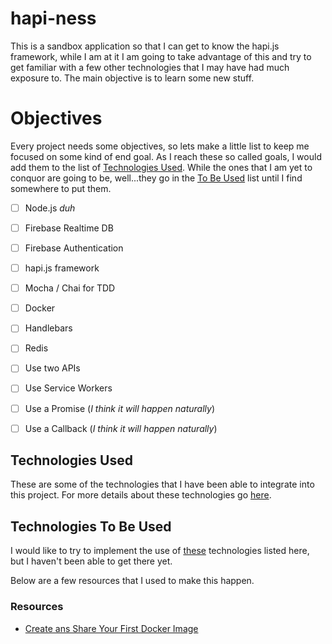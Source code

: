 # hapi-ness
This is a sandbox application so that I can get to know the hapi.js framework, while I am at it I am going to take advantage of this and try to get familiar with a few other technologies that I may have had much exposure to. The main objective is to learn some new stuff.

# Objectives
Every project needs some objectives, so lets make a little list to keep me focused on some kind of end goal. As I reach these so called goals, 
I would add them to the list of [Technologies Used](#technologies-used). 
While the ones that I am yet to conquor are going to be, well...they go in the [To Be Used](#technologies-to-be-used) list until I find somewhere to put them.

- [ ] Node.js *duh*
- [ ] Firebase Realtime DB
- [ ] Firebase Authentication
- [ ] hapi.js framework
- [ ] Mocha / Chai for TDD
- [ ] Docker
- [ ] Handlebars
- [ ] Redis
- [ ] Use two APIs
- [ ] Use Service Workers
- [ ] Use a Promise (*I think it will happen naturally*)
- [ ] Use a Callback (*I think it will happen naturally*)



## Technologies Used
These are some of the technologies that I have been able to integrate into this project. For more details about these technologies go [here](../TECHUSED.md).

## Technologies To Be Used
I would like to try to implement the use of [these](../TRYTHESE.md) technologies listed here, but I haven't been able to get there yet.

Below are a few resources that I used to make this happen.

### Resources

- [Create ans Share Your First Docker Image](https://deis.com/blog/2015/creating-sharing-first-docker-image/)

